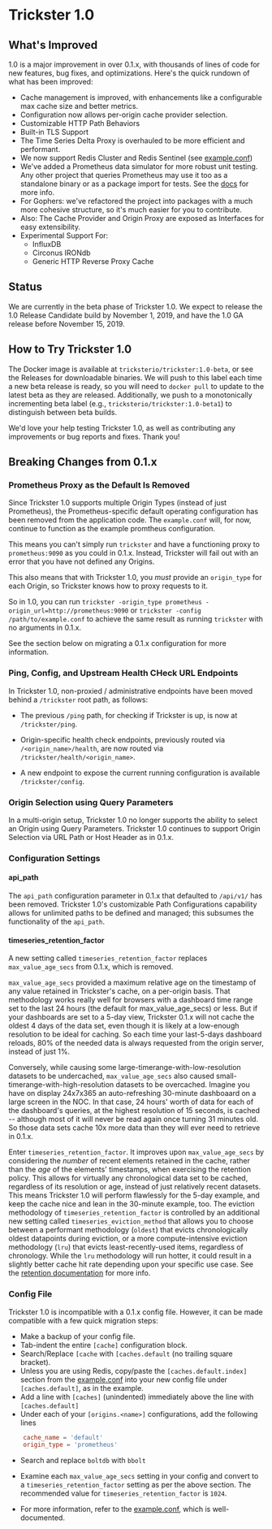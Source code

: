 # Trickster 1.0

## What's Improved

1.0 is a major improvement in over 0.1.x, with thousands of lines of code for new features, bug fixes, and optimizations. Here's the quick rundown of what has been improved:

- Cache management is improved, with enhancements like a configurable max cache size and better metrics.
- Configuration now allows per-origin cache provider selection.
- Customizable HTTP Path Behaviors
- Built-in TLS Support
- The Time Series Delta Proxy is overhauled to be more efficient and performant.
- We now support Redis Cluster and Redis Sentinel (see [example.conf](../cmd/trickster/conf/example.conf))
- We've added a Prometheus data simulator for more robust unit testing.  Any other project that queries Prometheus may use it too as a standalone binary or as a package import for tests. See the [docs](./promsim.md) for more info.
- For Gophers: we've refactored the project into packages with a much more cohesive structure, so it's much easier for you to contribute.
- Also: The Cache Provider and Origin Proxy are exposed as Interfaces for easy extensibility.
- Experimental Support For:
  - InfluxDB
  - Circonus IRONdb
  - Generic HTTP Reverse Proxy Cache

## Status

We are currently in the beta phase of Trickster 1.0. We expect to release the 1.0 Release Candidate build by November 1, 2019, and have the 1.0 GA release before November 15, 2019.

## How to Try Trickster 1.0

The Docker image is available at `tricksterio/trickster:1.0-beta`, or see the Releases for downloadable binaries. We will push to this label each time a new beta release is ready, so you will need to `docker pull` to update to the latest beta as they are released. Additionally, we push to a monotonically incrementing beta label (e.g., `tricksterio/trickster:1.0-beta1`) to distinguish between beta builds.

We'd love your help testing Trickster 1.0, as well as contributing any improvements or bug reports and fixes. Thank you!

## Breaking Changes from 0.1.x

### Prometheus Proxy as the Default Is Removed

Since Trickster 1.0 supports multiple Origin Types (instead of just Prometheus), the Prometheus-specific default operating configuration has been removed from the application code. The `example.conf` will, for now, continue to function as the example promtheus configuration.

This means you can't simply run `trickster` and have a functioning proxy to `prometheus:9090` as you could in 0.1.x. Instead, Trickster will fail out with an error that you have not defined any Origins.

This also means that with Trickster 1.0, you _must_ provide an `origin_type` for each Origin, so Trickster knows how to proxy requests to it.

 So in 1.0, you can run `trickster -origin_type prometheus -origin_url=http://prometheus:9090` or `trickster -config /path/to/example.conf` to achieve the same result as running `trickster` with no arguments in 0.1.x.

See the section below on migrating a 0.1.x configuration for more information.

### Ping, Config, and Upstream Health CHeck URL Endpoints

In Trickster 1.0, non-proxied / administrative endpoints have been moved behind a `/trickster` root path, as follows:

- The previous `/ping` path, for checking if Trickster is up, is now at `/trickster/ping`.

- Origin-specific health check endpoints, previously routed via `/<origin_name>/health`, are now routed via `/trickster/health/<origin_name>`.

- A new endpoint to expose the current running configuration is available `/trickster/config`.

### Origin Selection using Query Parameters

In a multi-origin setup, Trickster 1.0 no longer supports the ability to select an Origin using Query Parameters. Trickster 1.0 continues to support Origin Selection via URL Path or Host Header as in 0.1.x.

### Configuration Settings

#### api_path

The `api_path` configuration parameter in 0.1.x that defaulted to `/api/v1/` has been removed. Trickster 1.0's customizable Path Configurations capability allows for unlimited paths to be defined and managed; this subsumes the functionality of the `api_path`.

#### timeseries_retention_factor

A new setting called `timeseries_retention_factor` replaces `max_value_age_secs` from 0.1.x, which is removed.

`max_value_age_secs` provided a maximum relative age on the timestamp of any value retained in Trickster's cache, on a per-origin basis. That methodology works really well for browsers with a dashboard time range set to the last 24 hours (the default for max_value_age_secs) or less. But if your dashboards are set to a 5-day view, Trickster 0.1.x will not cache the oldest 4 days of the data set, even though it is likely at a low-enough resolution to be ideal for caching. So each time your last-5-days dashboard reloads, 80% of the needed data is always requested from the origin server, instead of just 1%.

Conversely, while causing some large-timerange-with-low-resolution datasets to be undercached, `max_value_age_secs` also caused small-timerange-with-high-resolution datasets to be overcached. Imagine you have on display 24x7x365 an auto-refreshing 30-minute dashboaard on a large screen in the NOC. In that case, 24 hours' worth of data for each of the dashboard's queries, at the highest resolution of 15 seconds, is cached -- although most of it will never be read again once turning 31 minutes old. So those data sets cache 10x more data than they will ever need to retrieve in 0.1.x.

Enter `timeseries_retention_factor`. It improves upon `max_value_age_secs` by considering the _number_ of recent elements retained in the cache, rather than the _age_ of the elements' timestamps, when exercising the retention policy. This allows for virtually any chronological data set to be cached, regardless of its resolution or age, instead of just relatively recent datasets. This means Trickster 1.0 will perform flawlessly for the 5-day example, and keep the cache nice and lean in the 30-minute example, too. The eviction methodology of `timeseries_retention_factor` is controlled by an additional new setting called `timeseries_eviction_method` that allows you to choose between a performant methodology (`oldest`) that evicts chronologically oldest datapoints during eviction, or a more compute-intensive eviction methodology (`lru`) that evicts least-recently-used items, regardless of chronology. While the `lru` methodology will run hotter, it could result in a slightly better cache hit rate depending upon your specific use case. See the [retention documentation](./retention.md) for more info.

### Config File

Trickster 1.0 is incompatible with a 0.1.x config file. However, it can be made compatible with a few quick migration steps:

- Make a backup of your config file.
- Tab-indent the entire `[cache]` configuration block.
- Search/Replace `[cache` with `[caches.default` (no trailing square bracket).
- Unless you are using Redis, copy/paste the `[caches.default.index]` section from the [example.conf](../cmd/trickster/conf/example.conf) into your new config file under `[caches.default]`, as in the example.
- Add a line with `[caches]` (unindented) immediately above the line with `[caches.default]`
- Under each of your `[origins.<name>]` configurations, add the following lines

```toml
    cache_name = 'default'
    origin_type = 'prometheus'
```

- Search and replace `boltdb` with `bbolt`
- Examine each `max_value_age_secs` setting in your config and convert to a `timeseries_retention_factor` setting as per the above section. The recommended value for `timeseries_retention_factor` is `1024`.

- For more information, refer to the [example.conf](../cmd/trickster/conf/example.conf), which is well-documented.
